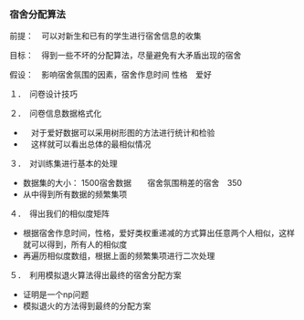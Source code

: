 ### 宿舍分配算法
前提：　可以对新生和已有的学生进行宿舍信息的收集

目标：　得到一些不坏的分配算法，尽量避免有大矛盾出现的宿舍

假设：　影响宿舍氛围的因素，宿舍作息时间  性格　爱好

１．　问卷设计技巧

２．　问卷信息数据格式化

* 　对于爱好数据可以采用树形图的方法进行统计和检验
*  　这样就可以看出总体的最相似情况

３．　对训练集进行基本的处理

* 数据集的大小： 1500宿舍数据　　宿舍氛围稍差的宿舍　350
* 从中得到所有数据的频繁集项

４．　得出我们的相似度矩阵

* 根据宿舍作息时间，性格，爱好类权重递减的方式算出任意两个人相似，这样就可以得到，所有人的相似度
* 再遍历相似度数组，根据上面的频繁集项进行二次处理

５．　利用模拟退火算法得出最终的宿舍分配方案

* 证明是一个np问题
* 模拟退火的方法得到最终的分配方案
